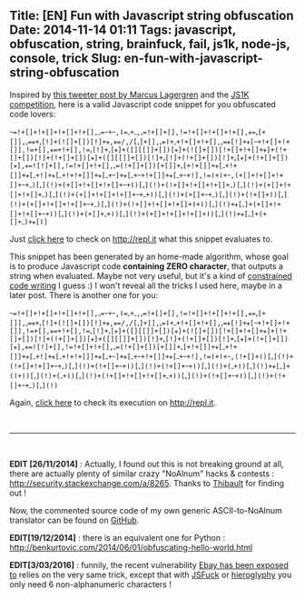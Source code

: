 Title: [EN] Fun with Javascript string obfuscation
Date: 2014-11-14 01:11
Tags: javascript, obfuscation, string, brainfuck, fail, js1k, node-js, console, trick
Slug: en-fun-with-javascript-string-obfuscation
---
Inspired by [this tweeter post by Marcus Lagergren](//twitter.com/lagergren/statuses/337484475204255744) and the [JS1K competition](http://minddotout.wordpress.com/2013/04/28/js1k-tips-writing-tiny-javascript/), here is a valid Javascript code snippet for you obfuscated code lovers:

```
ｰ=!+[]+!+[]+!+[]+!+[],ߺ=ｰ+ｰ,ǀ=ߺ+ߺ,ꓹ=!+[]+[],ǃ=!+[]+!+[]+!+[],ᚐ=ꓹ[+[]],ꓹ=ᚐ+ꓹ[ǃ]+(![]+[])[ǃ]+ᚐ,ᚐ=/,/[ꓹ]+[],ꓹ=ǀ+ߺ+!+[]+!+[],ꓹ=ᚐ[ǃ]+ᚐ[ｰ+!+[]+!+[]],ǃ=+[],ᚐ=+!+[],ǃ=ꓹ[ǃ]+ꓹ[ᚐ]+([][[]]+[])[ᚐ]+(![]+[])[!+[]+!+[]+ᚐ]+(!+[]+[])[ǃ]+(!+[]+[])[ᚐ]+([][[]]+[])[ǃ]+ꓹ[ǃ]+(!+[]+[])[ǃ]+ꓹ[ᚐ]+(!+[]+[])[ᚐ],ᚐ=ǃ[ǃ]+[],ǃ=!+[]+!+[],ꓹ=(!+[]+[])[+[]]+ꓹ[+!+[]]+ᚐ[ߺ+!+[]]+ᚐ[ߺ+ǃ]+ᚐ[ߺ+ǃ+!+[]]+ᚐ[ߺ+ｰ]+ᚐ[ߺ+ｰ+!+[]]+ᚐ[ߺ+ｰ+ǃ],ǃ=ǀ+ǀ+ｰ,(+[]+!+[]+!+[]+ｰ+ߺ)[ꓹ](ǃ)+(+[]+!+[]+!+[]+ｰ+ǀ)[ꓹ](ǃ)+(!+[]+!+[]+!+[]+ߺ)[ꓹ](ǃ)+(+[]+!+[]+!+[]+ߺ)[ꓹ](ǃ)+(+[]+!+[]+!+[]+ｰ+ߺ+ǀ)[ꓹ](ǃ)+(+[]+ｰ+ߺ)[ꓹ](ǃ)+(!+[]+ǀ)[ꓹ](ǃ)+(+[]+!+[]+!+[]+ｰ+ߺ)[ꓹ](ǃ)+(!+[]+!+[]+!+[]+ǀ+ǀ)[ꓹ](ǃ)+ᚐ[ߺ]+(+[]+!+[]+!+[]+ｰ+ǀ)[ꓹ](ǃ)+(+[]+ߺ+ǀ)[ꓹ](ǃ)+(+[]+!+[]+!+[]+ǀ)[ꓹ](ǃ)+ᚐ[ߺ]+(+[]+ߺ)+ᚐ[ǀ]
```

Just [click here](http://repl.it/9yC) to check on http://repl.it what this snippet evaluates to.

This snippet has been generated by an home-made algorithm, whose goal is to produce Javascript code **containing ZERO character**, that outputs a string when evaluated. Maybe not very useful, but it's a kind of [constrained code writing](//en.wikipedia.org/wiki/Constrained_writing) I guess :)
I won't reveal all the tricks I used here, maybe in a later post. There is another one for you:

```
ｰ=!+[]+!+[]+!+[]+!+[],ߺ=ｰ+ｰ,ǀ=ߺ+ߺ,ꓹ=!+[]+[],ǃ=!+[]+!+[]+!+[],ᚐ=ꓹ[+[]],ꓹ=ᚐ+ꓹ[ǃ]+(![]+[])[ǃ]+ᚐ,ᚐ=/,/[ꓹ]+[],ꓹ=ǀ+ߺ+!+[]+!+[],ꓹ=ᚐ[ǃ]+ᚐ[ｰ+!+[]+!+[]],ǃ=+[],ᚐ=+!+[],ǃ=ꓹ[ǃ]+ꓹ[ᚐ]+([][[]]+[])[ᚐ]+(![]+[])[!+[]+!+[]+ᚐ]+(!+[]+[])[ǃ]+(!+[]+[])[ᚐ]+([][[]]+[])[ǃ]+ꓹ[ǃ]+(!+[]+[])[ǃ]+ꓹ[ᚐ]+(!+[]+[])[ᚐ],ᚐ=ǃ[ǃ]+[],ǃ=!+[]+!+[],ꓹ=(!+[]+[])[+[]]+ꓹ[+!+[]]+ᚐ[ߺ+!+[]]+ᚐ[ߺ+ǃ]+ᚐ[ߺ+ǃ+!+[]]+ᚐ[ߺ+ｰ]+ᚐ[ߺ+ｰ+!+[]]+ᚐ[ߺ+ｰ+ǃ],ǃ=ǀ+ǀ+ｰ,(!+[]+ǀ)[ꓹ](ǃ)+(!+[]+!+[]+ｰ+ߺ)[ꓹ](ǃ)+(!+[]+ｰ+ǀ)[ꓹ](ǃ)+(!+[]+ｰ+ǀ)[ꓹ](ǃ)+(ߺ+ǀ)[ꓹ](ǃ)+ᚐ[ߺ]+(ǀ+ǀ)[ꓹ](ǃ)+(ߺ+ǀ)[ꓹ](ǃ)+(!+[]+!+[]+!+[]+ߺ+ǀ)[ꓹ](ǃ)+(!+[]+ｰ+ǀ)[ꓹ](ǃ)+(!+[]+ｰ+ߺ)[ꓹ](ǃ)
```

Again, [click here](http://repl.it/9yC/1) to check its execution on http://repl.it.

<br><hr><br>

**EDIT [26/11/2014]** : Actually, I found out this is not breaking ground at all, there are actually plenty of similar crazy "NoAlnum" hacks & contests : http://security.stackexchange.com/a/8265. Thanks to [Thibault](https://fr.linkedin.com/pub/thibault-toledano/27/468/4b8) for finding out !

Now, the commented source code of my own generic ASCII-to-NoAlnum translator can be found on [GitHub](https://github.com/Lucas-C/linux_configuration/blob/master/languages/web-d3/nochar_obfuscate.js).

**EDIT[19/12/2014]** : there is an equivalent one for Python : http://benkurtovic.com/2014/06/01/obfuscating-hello-world.html

**EDIT[3/03/2016]** : funnily, the recent vulnerability [Ebay has been exposed to](http://blog.checkpoint.com/2016/02/02/ebay-platform-exposed-to-severe-vulnerability/) relies on the very same trick, except that with [JSFuck](http://www.jsfuck.com) or [hieroglyphy](http://patriciopalladino.com/blog/2012/08/09/non-alphanumeric-javascript.html?utm_content=buffer489d0&utm_source=buffer&utm_medium=twitter&utm_campaign=Buffer) you only need 6 non-alphanumeric characters !